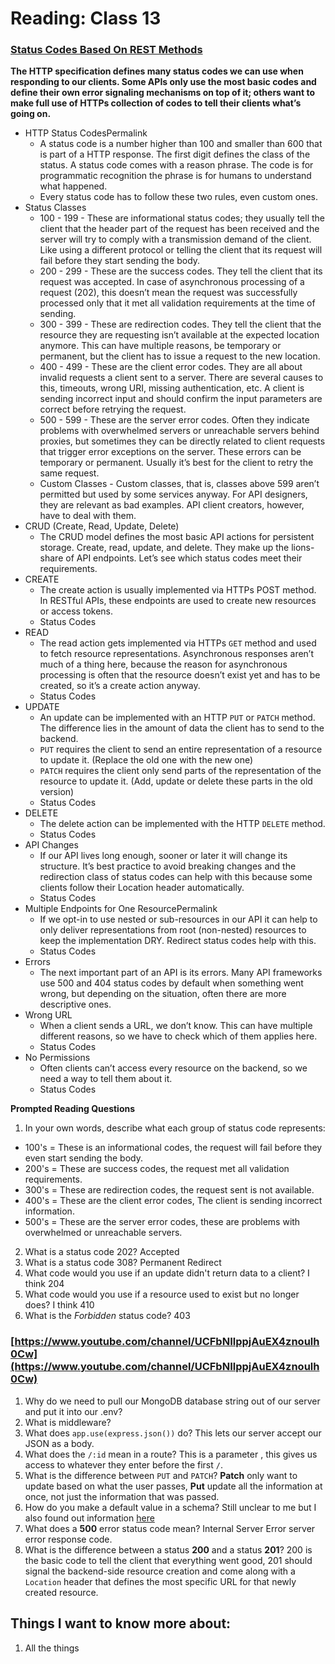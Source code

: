 # Reading: Class 13

### [Status Codes Based On REST Methods](https://www.moesif.com/blog/technical/api-design/Which-HTTP-Status-Code-To-Use-For-Every-CRUD-App/)
**The HTTP specification defines many status codes we can use when responding to our clients. Some APIs only use the most basic codes and define their own error signaling mechanisms on top of it; others want to make full use of HTTPs collection of codes to tell their clients what’s going on.**
- HTTP Status CodesPermalink
  * A status code is a number higher than 100 and smaller than 600 that is part of a HTTP response. The first digit defines the class of the status. A status code comes with a reason phrase. The code is for programmatic recognition the phrase is for humans to understand what happened.
  * Every status code has to follow these two rules, even custom ones.
- Status Classes
  * 100 - 199 - These are informational status codes; they usually tell the client that the header part of the request has been received and the server will try to comply with a transmission demand of the client. Like using a different protocol or telling the client that its request will fail before they start sending the body.
  * 200 - 299 - These are the success codes. They tell the client that its request was accepted. In case of asynchronous processing of a request (202), this doesn’t mean the request was successfully processed only that it met all validation requirements at the time of sending.
  * 300 - 399 - These are redirection codes. They tell the client that the resource they are requesting isn’t available at the expected location anymore. This can have multiple reasons, be temporary or permanent, but the client has to issue a request to the new location.
  * 400 - 499 - These are the client error codes. They are all about invalid requests a client sent to a server. There are several causes to this, timeouts, wrong URI, missing authentication, etc. A client is sending incorrect input and should confirm the input parameters are correct before retrying the request.
  * 500 - 599 - These are the server error codes. Often they indicate problems with overwhelmed servers or unreachable servers behind proxies, but sometimes they can be directly related to client requests that trigger error exceptions on the server. These errors can be temporary or permanent. Usually it’s best for the client to retry the same request.
  * Custom Classes - Custom classes, that is, classes above 599 aren’t permitted but used by some services anyway. For API designers, they are relevant as bad examples. API client creators, however, have to deal with them.
- CRUD (Create, Read, Update, Delete)
  * The CRUD model defines the most basic API actions for persistent storage. Create, read, update, and delete. They make up the lions-share of API endpoints. Let’s see which status codes meet their requirements.
- CREATE
  * The create action is usually implemented via HTTPs POST method. In RESTful APIs, these endpoints are used to create new resources or access tokens.
  * Status Codes
- READ
  * The read action gets implemented via HTTPs `GET` method and used to fetch resource representations. Asynchronous responses aren’t much of a thing here, because the reason for asynchronous processing is often that the resource doesn’t exist yet and has to be created, so it’s a create action anyway.
  * Status Codes
- UPDATE
  * An update can be implemented with an HTTP `PUT` or `PATCH` method. The difference lies in the amount of data the client has to send to the backend.
  * `PUT` requires the client to send an entire representation of a resource to update it. (Replace the old one with the new one)
  * `PATCH` requires the client only send parts of the representation of the resource to update it. (Add, update or delete these parts in the old version)
  * Status Codes
- DELETE
  * The delete action can be implemented with the HTTP `DELETE` method.
  * Status Codes
- API Changes
  * If our API lives long enough, sooner or later it will change its structure. It’s best practice to avoid breaking changes and the redirection class of status codes can help with this because some clients follow their Location header automatically.
  * Status Codes
- Multiple Endpoints for One ResourcePermalink
  * If we opt-in to use nested or sub-resources in our API it can help to only deliver representations from root (non-nested) resources to keep the implementation DRY. Redirect status codes help with this.
  * Status Codes
- Errors
  * The next important part of an API is its errors. Many API frameworks use 500 and 404 status codes by default when something went wrong, but depending on the situation, often there are more descriptive ones.
- Wrong URL
  * When a client sends a URL, we don’t know. This can have multiple different reasons, so we have to check which of them applies here.
  * Status Codes
- No Permissions
  * Often clients can’t access every resource on the backend, so we need a way to tell them about it.
  * Status Codes

**Prompted Reading Questions**
1. In your own words, describe what each group of status code represents:
  * 100's = These is an informational codes, the request will fail  before they even start sending the body.
  * 200's = These are success codes, the request met all validation requirements.
  * 300's = These are redirection codes, the request sent is not available.
  * 400's = These are the client error codes, The client is sending incorrect information.
  * 500's = These are the server error codes, these are problems with overwhelmed or unreachable servers.
2. What is a status code 202? Accepted
3. What is a status code 308? Permanent Redirect
4. What code would you use if an update didn't return data to a client? I think 204
5. What code would you use if a resource used to exist but no longer does? I think 410
6. What is the *Forbidden* status code? 403


### [https://www.youtube.com/channel/UCFbNIlppjAuEX4znoulh0Cw](https://www.youtube.com/channel/UCFbNIlppjAuEX4znoulh0Cw)
1. Why do we need to pull our MongoDB database string out of our server and put it into our .env?
2. What is middleware? 
3. What does `app.use(express.json())` do? This lets our server accept our JSON as a body.
4. What does the `/:id` mean in a route? This is a parameter , this gives us access to whatever they enter before the first `/`.
5. What is the difference between `PUT` and `PATCH`? **Patch** only want to update based on what the user passes, **Put** update all the information at once, not just the information that was passed.
6. How do you make a default value in a schema? Still unclear to me but I also found out information [here](https://mongoosejs.com/docs/defaults.html)
7. What does a **500** error status code mean? Internal Server Error server error response code.
8. What is the difference between a status **200** and a status **201**? 200 is the basic code to tell the client that everything went good, 201 should signal the backend-side resource creation and come along with a `Location` header that defines the most specific URL for that newly created resource.


## Things I want to know more about:
1. All the things